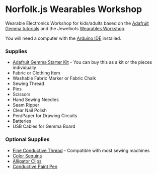 # Norfolk.js Wearables Workshop

Wearable Electronics Workshop for kids/adults based on the [Adafruit Gemma tutorials](https://learn.adafruit.com/introducing-gemma/introduction) and the Jewelbots [Wearables Workshop](https://www.skillshare.com/classes/Introduction-to-Wearable-Technology-Make-an-LED-Blink/1454419331).

You will need a computer with the [Arduino IDE](https://www.arduino.cc/en/Main/Software) installed.

### Supplies

* [Adafruit Gemma Starter Kit](https://www.adafruit.com/product/1850?gclid=CjwKCAjw-4_mBRBuEiwA5xnFICfDuBCVOsYr-MZjY227d4RJyFCCnhzLXm1hkELs6faZTqHMwk3fbBoCd-8QAvD_BwE) - You can buy this as a kit or the pieces individually
* Fabric or Clothing Item
* Washable Fabric Marker or Fabric Chalk
* Sewing Thread 
* Pins
* Scissors
* Hand Sewing Needles
* Seam Ripper
* Clear Nail Polish
* Pen/Paper for Drawing Circuits
* Batteries
* USB Cables for Gemma Board

### Optional Supplies

* [Fine Conductive Thread](https://www.adafruit.com/product/640) - Compatible with most sewing machines
* [Color Sequins](https://www.adafruit.com/category/263)
* [Alligator Clips](https://www.adafruit.com/product/1008)
* [Conductive Paint Pen](https://www.adafruit.com/product/1306)
